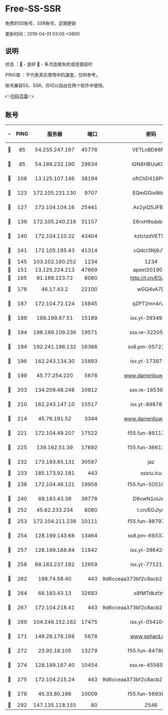 # Free-SS-SSR

免费的SS账号、SSR账号，定期更新

更新时间：2019-04-01 03:05 +0800

## 说明

状态     ：🙂 - 良好 🙁 - 多次连接失败或连接超时

PING值   ：不代表真实使用中的速度，仅供参考。

账号兼容SS、SSR，你可以自由在两个软件中使用。

👉[扫码页面](https://liesauer.github.io/Free-SS-SSR/)👈

## 账号

|-|PING|服务器|端口|密码|加密方式|区域|
|:----:|:----:|:-----:|-----:|:----:|:----:|:----:|
|🙂|85|54.255.247.167|45776|VETLnBD88Rux|aes-256-cfb|SG|
|🙂|85|54.169.232.190|29634|iGN8HBUuK073|aes-256-cfb|SG|
|🙂|108|13.125.107.146|38194|oftChD418PCw|aes-256-cfb|KR|
|🙂|123|172.105.231.130|9707|EQmGGixiMszZ|aes-256-cfb|JP|
|🙂|127|172.104.104.16|25441|Ax2yiQ5JFBT5|aes-256-cfb|JP|
|🙂|139|172.105.240.216|31157|E6rxH9sdxbD6|aes-256-cfb|JP|
|🙂|140|172.104.110.32|43404|kzIctzdVETSB|aes-256-cfb|JP|
|🙂|141|172.105.195.43|41314|cQdct3Nj9JVP|aes-256-cfb|JP|
|🙂|145|103.102.160.252|1234|1234|rc4-md5|JP|
|🙂|151|13.125.224.213|47669|apext2019001|chacha20|KR|
|🙂|165|91.188.223.72|8080|http://t.cn/EGJIyrl|rc4-md5|RU|
|🙂|178|46.17.43.2|22100|wGQ4vA7D|aes-256-gcm|RU|
|🙂|187|172.104.72.124|15845|qZPT2mn4rUFJ|aes-256-cfb|JP|
|🙂|189|198.199.97.51|15189|isx.yt-39349533|aes-256-cfb|US|
|🙂|194|198.199.109.236|19571|ssx.re-32205633|aes-256-cfb|US|
|🙂|194|192.241.196.132|16366|ss8.pm-05721802|aes-256-cfb|US|
|🙂|196|162.243.134.30|15893|isx.yt-17397453|aes-256-cfb|US|
|🙂|199|45.77.254.220|5678|www.darrenliuwei.com|aes-256-cfb|SG|
|🙂|203|134.209.48.248|10912|ssx.re-18539216|aes-256-cfb|US|
|🙂|210|162.243.147.10|15517|isx.yt-89878762|aes-256-cfb|US|
|🙂|214|45.76.191.52|3344|www.darrenliuwei.com|aes-256-cfb|JP|
|🙂|221|172.104.49.207|17522|f55.fun-89117165|aes-256-cfb|SG|
|🙂|225|139.162.51.39|17692|f55.fun-36611767|aes-256-cfb|SG|
|🙂|232|173.193.85.131|30587|jaz|aes-256-cfb|US|
|🙂|233|185.173.92.181|443|sssru.icu|rc4-md5|RU|
|🙂|238|172.104.46.121|19958|f55.fun-50510285|aes-256-cfb|SG|
|🙂|240|68.183.43.39|39778|D6cwN1oIJxeJ|aes-256-cfb|GB|
|🙂|252|45.62.233.234|8080|t.cn/EGJIyrl|rc4-md5|CA|
|🙂|253|172.104.211.238|10111|f55.fun-98797632|aes-256-cfb|US|
|🙂|254|128.199.143.68|13464|ss8.pm-69337563|aes-256-cfb|SG|
|🙂|257|128.199.168.84|11642|isx.yt-39642003|aes-256-cfb|SG|
|🙂|258|68.183.237.182|12659|isx.yt-77121174|aes-256-cfb|SG|
|🙂|262|198.74.58.40|443|9d6cceaa373bf2c8acb22e60b6a58be6|aes-256-cfb|US|
|🙂|264|68.183.43.13|32683|x8fMTdkzfz00|aes-256-cfb|GB|
|🙂|267|172.104.218.41|443|9d6cceaa373bf2c8acb22e60b6a58be6|aes-256-cfb|US|
|🙂|269|104.248.152.162|17475|isx.yt-05410663|aes-256-cfb|SG|
|🙂|271|149.28.176.168|5678|www.sphard.com|aes-256-cfb|AU|
|🙂|272|23.92.18.105|13279|f55.fun-84788806|aes-256-cfb|US|
|🙂|274|128.199.167.40|10454|ssx.re-45565568|aes-256-cfb|SG|
|🙂|275|172.104.215.24|443|9d6cceaa373bf2c8acb22e60b6a58be6|aes-256-cfb|US|
|🙂|278|45.33.80.198|10009|f55.fun-56938331|aes-256-cfb|US|
|🙂|292|147.135.118.155|80|2546|chacha20|US|
